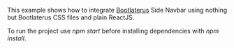 This example shows how to integrate [Bootlaterus](https://equilaterus.github.io/bootlaterus/index.html) Side Navbar using nothing but Bootlaterus CSS files and plain ReactJS.

To run the project use *npm start* before installing dependencies with *npm install*.